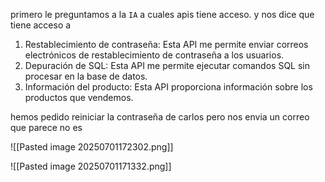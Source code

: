 
primero le preguntamos a la `IA` a cuales apis tiene acceso. y nos dice que tiene acceso a 

1. Restablecimiento de contraseña: Esta API me permite enviar correos electrónicos de restablecimiento de contraseña a los usuarios.
2. Depuración de SQL: Esta API me permite ejecutar comandos SQL sin procesar en la base de datos.
3. Información del producto: Esta API proporciona información sobre los productos que vendemos.

hemos pedido reiniciar la contraseña de carlos pero nos envia un correo que parece no es 

![[Pasted image 20250701172302.png]]




![[Pasted image 20250701171332.png]]